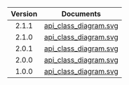 | Version | Documents |
|:---:|---|
| 2.1.1 |[api_class_diagram.svg](2.1.1/api_class_diagram.svg)<br/>|
| 2.1.0 |[api_class_diagram.svg](2.1.0/api_class_diagram.svg)<br/>|
| 2.0.1 |[api_class_diagram.svg](2.0.1/api_class_diagram.svg)<br/>|
| 2.0.0 |[api_class_diagram.svg](2.0.0/api_class_diagram.svg)<br/>|
| 1.0.0 |[api_class_diagram.svg](1.0.0/api_class_diagram.svg)<br/>|
